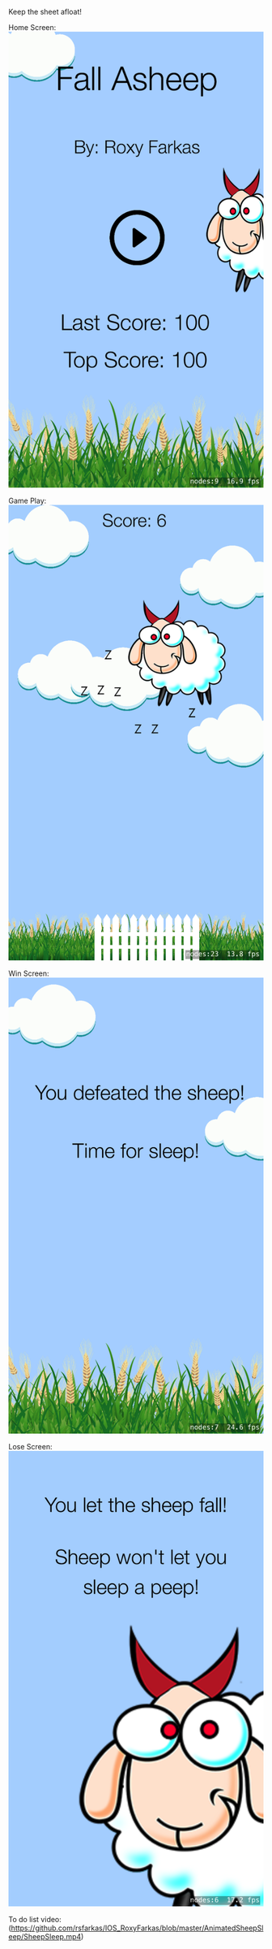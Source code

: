 Keep the sheet afloat! 

Home Screen:
![alt tag](https://github.com/rsfarkas/IOS_RoxyFarkas/blob/master/AnimatedSheepSleep/Simulator%20Screen%20Shot%20May%2012%2C%202017%2C%2012.36.33%20PM.png)

Game Play:
![alt tag](https://github.com/rsfarkas/IOS_RoxyFarkas/blob/master/AnimatedSheepSleep/Simulator%20Screen%20Shot%20May%2012%2C%202017%2C%2012.36.40%20PM.png)

Win Screen:
![alt tag](https://github.com/rsfarkas/IOS_RoxyFarkas/blob/master/AnimatedSheepSleep/Simulator%20Screen%20Shot%20May%2012%2C%202017%2C%2012.37.52%20PM.png)

Lose Screen:
![alt tag](https://github.com/rsfarkas/IOS_RoxyFarkas/blob/master/AnimatedSheepSleep/Simulator%20Screen%20Shot%20May%2012%2C%202017%2C%2012.36.54%20PM.png)

To do list video:(https://github.com/rsfarkas/IOS_RoxyFarkas/blob/master/AnimatedSheepSleep/SheepSleep.mp4)
